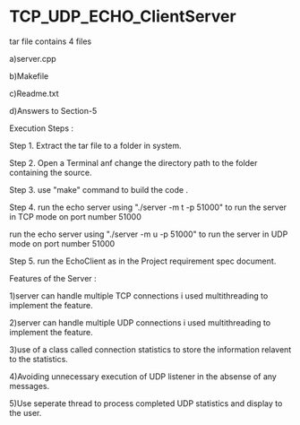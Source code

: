 # TCP_UDP_ECHO_ClientServer




tar file contains 4 files

a)server.cpp

b)Makefile

c)Readme.txt


d)Answers to Section-5



Execution Steps :


Step 1. Extract the tar file to a folder in system.

Step 2. Open a Terminal anf change the directory path to the folder containing the source.

Step 3. use "make" command to build the code .

Step 4. 
run the echo server using "./server -m t -p 51000" to run the server in TCP mode on port number 51000
        
run the echo server using "./server -m u -p 51000" to run the server in UDP mode on port number 51000


Step 5. run the EchoClient as in the Project requirement spec document.


Features of the Server :

1)server can handle multiple TCP connections i used multithreading to implement the feature.

2)server can handle multiple UDP connections i used multithreading to implement the feature.

3)use of a class called connection statistics to store the information relavent to the statistics.

4)Avoiding unnecessary execution of UDP listener in the absense of any messages.

5)Use seperate thread to process completed UDP statistics and display to the user.
